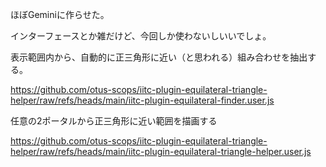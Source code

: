 ほぼGeminiに作らせた。

インターフェースとか雑だけど、今回しか使わないしいいでしょ。

表示範囲内から、自動的に正三角形に近い（と思われる）組み合わせを抽出する。

https://github.com/otus-scops/iitc-plugin-equilateral-triangle-helper/raw/refs/heads/main/iitc-plugin-equilateral-finder.user.js

任意の2ポータルから正三角形に近い範囲を描画する

https://github.com/otus-scops/iitc-plugin-equilateral-triangle-helper/raw/refs/heads/main/iitc-plugin-equilateral-triangle-helper.user.js
